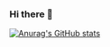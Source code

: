 ### Hi there 👋

[![Anurag's GitHub stats](https://github-readme-stats.vercel.app/api?username=Fumiya-Tahara&show_icons=true&theme=cobalt)](https://github.com/anuraghazra/github-readme-stats)

<!--
**Fumiya-Tahara/Fumiya-Tahara** is a ✨ _special_ ✨ repository because its `README.md` (this file) appears on your GitHub profile.

Here are some ideas to get you started:

- 🔭 I’m currently working on ...
- 🌱 I’m currently learning ...
- 👯 I’m looking to collaborate on ...
- 🤔 I’m looking for help with ...
- 💬 Ask me about ...
- 📫 How to reach me: ...
- 😄 Pronouns: ...
- ⚡ Fun fact: ...
-->
